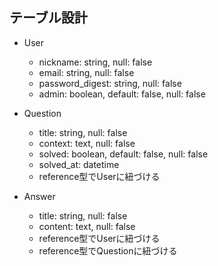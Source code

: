 ## テーブル設計

- User
  - nickname: string, null: false
  - email: string, null: false
  - password_digest: string, null: false
  - admin: boolean, default: false, null: false

- Question
  - title: string, null: false
  - context: text, null: false
  - solved: boolean, default: false, null: false
  - solved_at: datetime
  - reference型でUserに紐づける

- Answer
  - title: string, null: false
  - content: text, null: false
  - reference型でUserに紐づける
  - reference型でQuestionに紐づける
